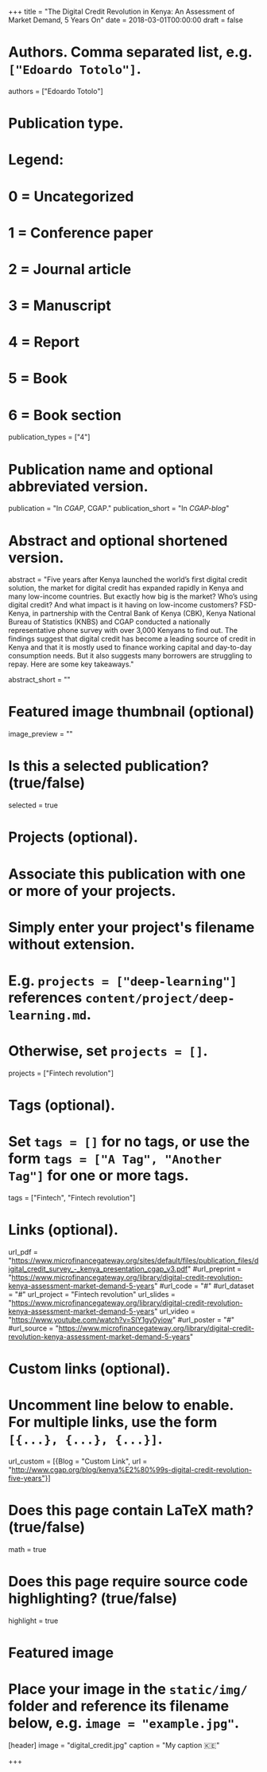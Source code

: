 +++
title = "The Digital Credit Revolution in Kenya: An Assessment of Market Demand, 5 Years On"
date = 2018-03-01T00:00:00
draft = false

# Authors. Comma separated list, e.g. `["Edoardo Totolo"]`.
authors = ["Edoardo Totolo"]

# Publication type.
# Legend:
# 0 = Uncategorized
# 1 = Conference paper
# 2 = Journal article
# 3 = Manuscript
# 4 = Report
# 5 = Book
# 6 = Book section
publication_types = ["4"]

# Publication name and optional abbreviated version.
publication = "In *CGAP*, CGAP."
publication_short = "In *CGAP-blog*"

# Abstract and optional shortened version.
abstract = "Five years after Kenya launched the world’s first digital credit solution, the market for digital credit has expanded rapidly in Kenya and many low-income countries. But exactly how big is the market? Who’s using digital credit? And what impact is it having on low-income customers? FSD-Kenya, in partnership with the Central Bank of Kenya (CBK), Kenya National Bureau of Statistics (KNBS) and CGAP conducted a nationally representative phone survey with over 3,000 Kenyans to find out. The findings suggest that digital credit has become a leading source of credit in Kenya and that it is mostly used to finance working capital and day-to-day consumption needs. But it also suggests many borrowers are struggling to repay. Here are some key takeaways."

abstract_short = ""

# Featured image thumbnail (optional)
image_preview = ""

# Is this a selected publication? (true/false)
selected = true

# Projects (optional).
#   Associate this publication with one or more of your projects.
#   Simply enter your project's filename without extension.
#   E.g. `projects = ["deep-learning"]` references `content/project/deep-learning.md`.
#   Otherwise, set `projects = []`.
projects = ["Fintech revolution"]

# Tags (optional).
#   Set `tags = []` for no tags, or use the form `tags = ["A Tag", "Another Tag"]` for one or more tags.
tags = ["Fintech", "Fintech revolution"]

# Links (optional).
url_pdf = "https://www.microfinancegateway.org/sites/default/files/publication_files/digital_credit_survey_-_kenya_presentation_cgap_v3.pdf"
#url_preprint = "https://www.microfinancegateway.org/library/digital-credit-revolution-kenya-assessment-market-demand-5-years"
#url_code = "#"
#url_dataset = "#"
url_project = "Fintech revolution"
url_slides = "https://www.microfinancegateway.org/library/digital-credit-revolution-kenya-assessment-market-demand-5-years"
url_video = "https://www.youtube.com/watch?v=SlY1gy0yiow"
#url_poster = "#"
#url_source = "https://www.microfinancegateway.org/library/digital-credit-revolution-kenya-assessment-market-demand-5-years"

# Custom links (optional).
#   Uncomment line below to enable. For multiple links, use the form `[{...}, {...}, {...}]`.
url_custom = [{Blog = "Custom Link", url = "http://www.cgap.org/blog/kenya%E2%80%99s-digital-credit-revolution-five-years"}]

# Does this page contain LaTeX math? (true/false)
math = true

# Does this page require source code highlighting? (true/false)
highlight = true

# Featured image
# Place your image in the `static/img/` folder and reference its filename below, e.g. `image = "example.jpg"`.
[header]
image = "digital_credit.jpg"
caption = "My caption :kenya:"

+++


